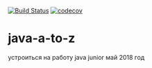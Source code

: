 [![Build Status](https://travis-ci.org/nihrom205/java-a-to-z.svg?branch=master)](https://travis-ci.org/nihrom205/java-a-to-z)
[![codecov](https://codecov.io/gh/nihrom205/java-a-to-z/branch/master/graph/badge.svg)](https://codecov.io/gh/nihrom205/java-a-to-z)

# java-a-to-z

устроиться на работу java junior
май 2018 год
